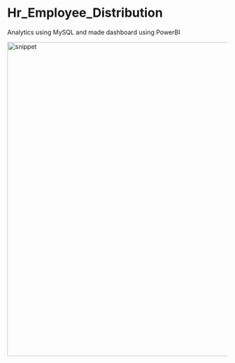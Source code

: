# Hr_Employee_Distribution
Analytics using MySQL and made dashboard using PowerBI

<img width="720" alt="snippet" src="https://github.com/HussainAmr/Hr_Employee_Distribution/assets/59611085/0c055aec-327e-4678-91eb-698653cc6294">
